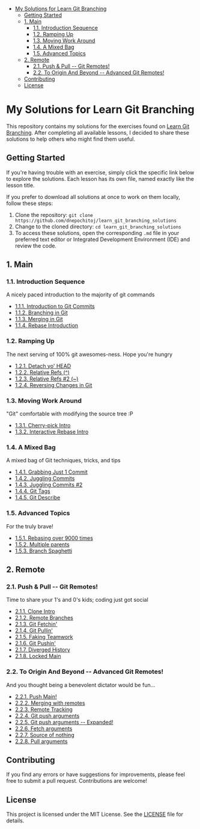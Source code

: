 - [My Solutions for Learn Git Branching](#my-solutions-for-learn-git-branching)
    - [Getting Started](#getting-started)
    - [1. Main](#1-main)
        - [1.1. Introduction Sequence](#11-introduction-sequence)
        - [1.2. Ramping Up](#12-ramping-up)
        - [1.3. Moving Work Around](#13-moving-work-around)
        - [1.4. A Mixed Bag](#14-a-mixed-bag)
        - [1.5. Advanced Topics](#15-advanced-topics)
    - [2. Remote](#2-remote)
        - [2.1. Push \& Pull -- Git Remotes!](#21-push--pull----git-remotes)
        - [2.2. To Origin And Beyond -- Advanced Git Remotes!](#22-to-origin-and-beyond----advanced-git-remotes)
    - [Contributing](#contributing)
    - [License](#license)

# My Solutions for Learn Git Branching

This repository contains my solutions for the exercises found on [Learn Git Branching](https://learngitbranching.js.org). After completing all available lessons, I decided to share these solutions to help others who might find them useful.

## Getting Started

If you're having trouble with an exercise, simply click the specific link below to explore the solutions. Each lesson has its own file, named exactly like the lesson title.

If you prefer to download all solutions at once to work on them locally, follow these steps:

1. Clone the repository: `git clone https://github.com/dnepochitoj/learn_git_branching_solutions`
2. Change to the cloned directory: `cd learn_git_branching_solutions`
3. To access these solutions, open the corresponding `.md` file in your preferred text editor or Integrated Development Environment (IDE) and review the code.

## 1. Main

### 1.1. Introduction Sequence

A nicely paced introduction to the majority of git commands

- [1.1.1. Introduction to Git Commits](1.1.1_introduction_to_git_commits)
- [1.1.2. Branching in Git](1.1.2._branching_in_git.md)
- [1.1.3. Merging in Git](1.1.3._merging_in_git.md)
- [1.1.4. Rebase Introduction](1.1.4._rebase_introduction.md)

### 1.2. Ramping Up

The next serving of 100% git awesomes-ness. Hope you're hungry

- [1.2.1. Detach yo' HEAD](1.2.1._detach_yo'_head.md)
- [1.2.2. Relative Refs (^)](1.2.2._relative_refs_(^).md)
- [1.2.3. Relative Refs #2 (~)](1.2.3._relative_refs_.md)
- [1.2.4. Reversing Changes in Git](1.2.4._reversing_changes_in_git.md)

### 1.3. Moving Work Around

"Git" comfortable with modifying the source tree :P

- [1.3.1. Cherry-pick Intro](1.3.1._cherry-pick_intro.md)
- [1.3.2. Interactive Rebase Intro](1.3.2._interactive_rebase_intro.md)

### 1.4. A Mixed Bag

A mixed bag of Git techniques, tricks, and tips

- [1.4.1. Grabbing Just 1 Commit](1.4.1._grabbing_just_1_commit.md)
- [1.4.2. Juggling Commits](1.4.2._juggling_commits.md)
- [1.4.3. Juggling Commits #2](1.4.3._juggling_commits_#2.md)
- [1.4.4. Git Tags](1.4.4._git_tags.md)
- [1.4.5. Git Describe](1.4.5._git_describe.md)

### 1.5. Advanced Topics

For the truly brave!

- [1.5.1. Rebasing over 9000 times](1.5.1._rebasing_over_9000_times.md)
- [1.5.2. Multiple parents](1.5.2._multiple_parents.md)
- [1.5.3. Branch Spaghetti](1.5.3._branch_spaghetti.md)

## 2. Remote

### 2.1. Push & Pull -- Git Remotes!

Time to share your 1's and 0's kids; coding just got social

- [2.1.1. Clone Intro](2.1.1._clone_intro.md)
- [2.1.2. Remote Branches](2.1.2._remote_branches.md)
- [2.1.3. Git Fetchin'](2.1.3._git_fetchin'.md)
- [2.1.4. Git Pullin'](2.1.4._git_pullin'.md)
- [2.1.5. Faking Teamwork](2.1.5._faking_teamwork.md)
- [2.1.6. Git Pushin'](2.1.6._git_pushin'.md)
- [2.1.7. Diverged History](2.1.7._diverged_history.md)
- [2.1.8. Locked Main](2.1.8._locked_main.md)

### 2.2. To Origin And Beyond -- Advanced Git Remotes!

And you thought being a benevolent dictator would be fun...

- [2.2.1. Push Main!](2.2.1._push_main!.md)
- [2.2.2. Merging with remotes](2.2.2._merging_with_remotes.md)
- [2.2.3. Remote Tracking](2.2.3._remote_tracking.md)
- [2.2.4. Git push arguments](2.2.4._git_push_arguments.md)
- [2.2.5. Git push arguments -- Expanded!](2.2.5._git_push_arguments_--_expanded!)
- [2.2.6. Fetch arguments](2.2.6._fetch_arguments.md)
- [2.2.7. Source of nothing](2.2.7._source_of_nothing.md)
- [2.2.8. Pull arguments](2.2.8._pull_arguments.md)

## Contributing

If you find any errors or have suggestions for improvements, please feel free to submit a pull request. Contributions are welcome!

## License

This project is licensed under the MIT License. See the [LICENSE](LICENSE.md) file for details.

